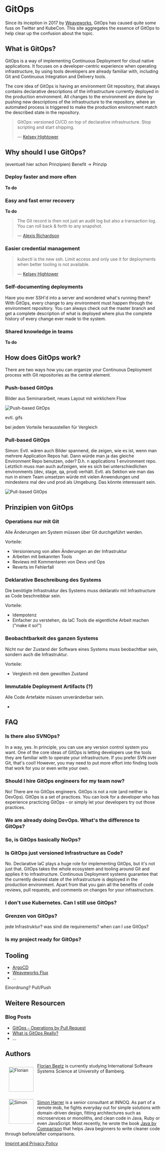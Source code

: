 # GitOps

Since its inception in 2017 by [Weaveworks](https://www.weave.works/technologies/gitops/), GitOps has caused quite some fuss on Twitter and KubeCon.
This site aggregates the essence of GitOps to help clear up the confusion about the topic.


## What is GitOps?

GitOps is a way of implementing Continuous Deployment for cloud native applications.
It focuses on a developer-centric experience when operating infrastructure, by
using tools developers are already familiar with, including Git and Continuous
Integration and Delivery tools.

The core idea of GitOps is having an environment Git repository, that always
contains declarative descriptions of the infrastructure currently deployed in 
the production environment.
All changes to the environment are done by pushing new descriptions of the
infrastructure to the repository, where an automated process is triggered to
make the production environment match the described state in the repository.

> GitOps: versioned CI/CD on top of declarative infrastructure. Stop scripting and start shipping. 
> 
> &mdash; [Kelsey Hightower](https://twitter.com/kelseyhightower/status/953638870888849408)


## Why should I use GitOps?

(eventuell hier schon Prinzipien)
Benefit -> Prinzip

### Deploy faster and more often

**To do**


### Easy and fast error recovery

**To do**

> The Git record is then not just an audit log but also a transaction log. You can roll back & forth to any snapshot.
> 
> &mdash; [Alexis Richardson](https://twitter.com/monadic/status/1002502644798238721)


### Easier credential management

> kubectl is the new ssh. Limit access and only use it for deployments when better tooling is not available.
>
> &mdash; [Kelsey Hightower](https://twitter.com/kelseyhightower/status/1070413458045202433)


### Self-documenting deployments

Have you ever SSH'd into a server and wondered what's running there?
With GitOps, every change to any environment must happen through the environment
repository.
You can always check out the master branch and get a complete description of
what is deployed where plus the complete history of every change ever made to
the system.


### Shared knowledge in teams

**To do**


## How does GitOps work?

There are two ways how you can organize your Continuous Deployment process with
Git repositories as the central element.


### Push-based GitOps

Bilder aus Seminararbeit, neues Layout mit wirklichem Flow

![Push-based GitOps](images/push.png)

evtl. gifs

bei jedem Vorteile herausstellen für Vergleich


### Pull-based GitOps

Simon: Evtl. wären auch Bilder spannend, die zeigen, wie es ist, wenn man mehrere Application Repos hat. Dann würde man ja das gleiche Environment Repo benutzen, oder? D.h. n applications 1 environment repo. Letztlich muss man auch aufzeigen, wie es sich bei unterschiedlichen environments (dev, stage, qa, prod) verhält. Evtl. als Sektion wie man das nun in einem Team umsetzen würde mit vielen Anwendungen und mindestens mal dev und prod als Umgebung. Das könnte interessant sein. 

![Pull-based GitOps](images/pull.png)


## Prinzipien von GitOps


### Operations nur mit Git

Alle Änderungen am System müssen über Git durchgeführt werden.

Vorteile:

* Versionierung von allen Änderungen an der Infrastruktur
* Arbeiten mit bekannten Tools
* Reviews mit Kommentaren von Devs und Ops
* Reverts im Fehlerfall

### Deklarative Beschreibung des Systems

Die benötigte Infrastruktur des Systems muss deklarativ mit Infrastructure as
Code beschreibbar sein.

Vorteile:

* Idempotenz
* Einfacher zu verstehen, da IaC Tools die eigentliche Arbeit machen ("make it so!")

### Beobachtbarkeit des ganzen Systems

Nicht nur der Zustand der Software eines Systems muss beobachtbar sein, sondern
auch die Infrastruktur.

Vorteile:

* Vergleich mit dem gewollten Zustand

### Immutable Deployment Artifacts (?)

Alle Code Artefakte müssen unveränderbar sein.

* 

## FAQ

### Is there also SVNOps?

In a way, yes. In principle, you can use any version control system you want. 
One of the core ideas of GitOps is letting developers use the tools they are
familiar with to operate your infrastructure. If you prefer SVN over Git, that's
cool! However, you may need to put more effort into finding tools that work for
you or even write your own.

### Should I hire GitOps engineers for my team now?

No! There are no GitOps engineers. GitOps is not a role (and neither is DevOps).
GitOps is a set of practices. You can look for a developer who has experience
practicing GitOps - or simply let your developers try out those practices.


### We are already doing DevOps. What's the difference to GitOps?

### So, is GitOps basically NoOps?

### Is GitOps just versioned Infrastructure as Code?

No. Declarative IaC plays a huge role for implementing GitOps, but it's not just
that.
GitOps takes the whole ecosystem and tooling around Git and applies it to
infrastructure.
Continuous Deployment systems guarantee that the currently desired state of the
infrastructure is deployed in the production environment.
Apart from that you gain all the benefits of code reviews, pull requests, and
comments on changes for your infrastructure.


### I don't use Kubernetes. Can I still use GitOps?

### Grenzen von GitOps?

jede Infrastruktur? was sind die requirements? when can I use GitOps?

### Is my project ready for GitOps?

## Tooling

* [ArgoCD](https://argoproj.github.io/argo-cd/)
* [Weaveworks Flux](https://github.com/fluxcd/flux)
* ...

Einordnung? Pull/Push


## Weitere Resourcen

### Blog Posts

* [GitOps - Operations by Pull Request](https://www.weave.works/blog/gitops-operations-by-pull-request)
* [What is GitOps Really?](https://www.weave.works/blog/what-is-gitops-really)
* ...


## Authors

<img src="https://via.placeholder.com/80/FFFFFF" alt="Florian" width="80" style="float:left; padding: 12px" />

[Florian Beetz](#) is currently studying International Software Systems Science at University of Bamberg.

<div style="clear:left"></div>

<img src="images/simon-avatar.png" alt="Simon" width="80" style="float:left; padding: 12px" />

[Simon Harrer](https://twitter.com/simonharrer) is a senior consultant at INNOQ. As part of a remote mob, he fights everyday out for simple solutions with domain-driven design, fitting architectures such as microservices or monoliths, and clean code in Java, Ruby or even JavaScript. Most recently, he wrote the book [Java by Comparison](https://java.by-comparison.com) that helps Java beginners to write cleaner code through before/after comparisons.



[Imprint and Privacy Policy](legal.md)

<script data-mode="hash" async defer src="https://cdn.simpleanalytics.io/hello.js"></script> 
<noscript><img src="https://api.simpleanalytics.io/hello.gif" alt=""></noscript>
